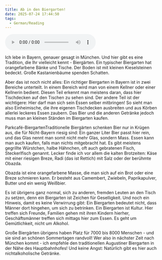 ```yaml
---
title: Ab in den Biergarten!
date: 2025-07-24 17:44:50
tags:
  - German/Reading
---
```

<audio controls src="https://cx-onedrive.pages.dev/api/raw?path=/SlowGerman/sg08.mp3"></audio>

Ich lebe in Bayern, genauer gesagt in München. Und hier gibt es eine Tradition, die Ihr vielleicht kennt - Biergärten. Ein typischer Biergarten hat orangefarbene Bänke und Tische. Der Boden ist mit kleinen Kieselsteinen bedeckt. Große Kastanienbäume spenden Schatten.

Aber das ist noch nicht alles: Ein richtiger Biergarten in Bayern ist in zwei Bereiche unterteilt. In einem Bereich wird man von einem Kellner oder einer Kellnerin bedient. Diesen Teil erkennt man meistens daran, dass hier Tischdecken auf den Tischen zu sehen sind. Der andere Teil ist der wichtigere: Hier darf man sich sein Essen selber mitbringen! So sieht man also Einheimische, die ihre eigenen Tischdecken ausbreiten und aus Körben allerlei leckeres Essen zaubern. Das Bier und die anderen Getränke jedoch muss man an kleinen Ständen im Biergarten kaufen.

Parkcafé-BiergartenTraditionelle Biergärten schenken Bier nur in Krügen aus, die für Nicht-Bayern riesig sind: Ein ganzer Liter Bier passt hier rein, und das Glas nennt man somit nicht mehr Glas, sondern Mass. Essen kann man auch kaufen, falls man nichts mitgebracht hat. Es gibt meistens gegrillte Würstchen, halbe Hähnchen, oft auch gebratenen Fisch, Steckerlfisch genannt. Lecker finde ich vor allem die kalten Brotzeiten: Käse mit einer riesigen Breze, Radi (das ist Rettich) mit Salz oder der berühmte Obazda.

Obazda ist eine orangefarbene Masse, die man sich auf ein Brot oder eine Breze schmieren kann. Er besteht aus Camembert, Zwiebeln, Paprikapulver, Butter und ein wenig Weißbier.

Es ist übrigens ganz normal, sich zu anderen, fremden Leuten an den Tisch zu setzen, denn ein Biergarten ist Zeichen für Geselligkeit. Und noch ein Hinweis, damit es keine Verwirrung gibt: Ein Biergarten bedeutet nicht, dass Männer dort hingehen, um sich zu betrinken. Ein Biergarten ist Kultur. Hier treffen sich Freunde, Familien gehen mit ihren Kindern hierher, Geschäftsmänner treffen sich mittags hier zum Essen. Es geht um Gemütlichkeit, nicht um Alkohol.

Große Biergärten übrigens haben Platz für 7000 bis 8000 Menschen - und sie sind an schönen Sommertagen randvoll! Wer also in nächster Zeit nach München kommt - ich empfehle den traditionellen Augustiner Biergarten in der Nähe des Hauptbahnhofes! Und keine Angst: Natürlich gibt es hier auch nichtalkoholische Getränke.

